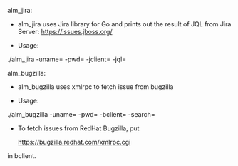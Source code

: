 alm_jira:

* alm_jira uses Jira library for Go and prints out the result of JQL from Jira Server: https://issues.jboss.org/

* Usage:

./alm_jira -uname=<your username> -pwd=<your password> -jclient=<Jira client> -jql=<Jira Query>  

alm_bugzilla:

* alm_bugzilla uses xmlrpc to fetch issue from bugzilla 

* Usage:

./alm_bugzilla -uname=<your username> -pwd=<your password> -bclient=<Bugzilla client> -search=<Saved search>

* To fetch issues from RedHat Bugzilla, put 
	
	https://bugzilla.redhat.com/xmlrpc.cgi

in bclient.

